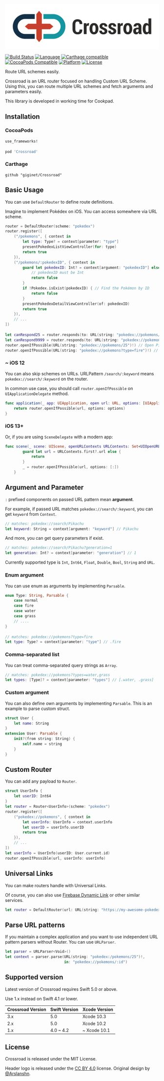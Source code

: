[![Crossroad](Documentation/logo.png)](https://github.com/giginet/Crossroad)

[![Build Status](https://img.shields.io/github/workflow/status/giginet/Crossroad/Crossroad&style=flat-square)](https://github.com/giginet/Crossroad/actions?query=workflow%3ACrossroad)
[![Language](https://img.shields.io/static/v1.svg?label=language&message=Swift%205&color=FA7343&logo=swift&style=flat-square)](https://swift.org)
[![Carthage compatible](https://img.shields.io/badge/Carthage-compatible-4BC51D.svg?style=flat-square)](https://github.com/Carthage/Carthage) 
[![CocoaPods Compatible](https://img.shields.io/cocoapods/v/Crossroad.svg?style=flat-square)](http://cocoapods.org/pods/Crossroad)
[![Platform](https://img.shields.io/static/v1.svg?label=platform&message=iOS|tvOS&color=grey&logo=apple&style=flat-square)](http://cocoapods.org/pods/Crossroad)
[![License](https://img.shields.io/cocoapods/l/Crossroad.svg?style=flat-square)](https://github.com/giginet/Crossroad/blob/master/LICENSE)

Route URL schemes easily.

Crossroad is an URL router focused on handling Custom URL Scheme.
Using this, you can route multiple URL schemes and fetch arguments and parameters easily.

This library is developed in working time for Cookpad.

## Installation

### CocoaPods

```ruby
use_frameworks!

pod 'Crossroad'
```

### Carthage

```
github "giginet/Crossroad"
```

## Basic Usage

You can use `DefaultRouter` to define route definitions.

Imagine to implement Pokédex on iOS. You can access somewhere via URL scheme.

```swift
router = DefaultRouter(scheme: "pokedex")
router.register([
    ("/pokemons", { context in 
        let type: Type? = context[parameter: "type"]
        presentPokedexListViewController(for: type)
        return true 
    }),
    ("/pokemons/:pokedexID", { context in 
        guard let pokedexID: Int? = context[argument: "pokedexID"] else {
            // pokedexID must be Int
            return false
        }
        if !Pokedex.isExist(pokedexID) { // Find the Pokémon by ID
            return false
        }
        presentPokedexDetailViewController(of: pokedexID)
        return true 
    }),
    // ...
])

let canRespond25 = router.responds(to: URL(string: "pokedex://pokemons/25")!) // Pikachu(No. 25) is exist! so it returns true
let canRespond9999 = router.responds(to: URL(string: "pokedex://pokemons/9999")!) // No. 9999 is unknown. so it returns false
router.openIfPossible(URL(string: "pokedex://pokemons/25")!) // Open Pikachu page
router.openIfPossible(URL(string: "pokedex://pokemons?type=fire")!) // Open list of fire Pokémons page
```

### ~ iOS 12

You can also skip schemes on URLs. URLPattern `/search/:keyword` means `pokedex://search/:keyword` on the router.

In common use case, you should call `router.openIfPossible` on `UIApplicationDelegate` method.

```swift
func application(_ app: UIApplication, open url: URL, options: [UIApplication.OpenURLOptionsKey: Any]) -> Bool {
    return router.openIfPossible(url, options: options)
}
```

### iOS 13+

Or, if you are using `SceneDelegate` with a modern app:

```swift
func scene(_ scene: UIScene, openURLContexts URLContexts: Set<UIOpenURLContext>) {
        guard let url = URLContexts.first?.url else {
            return
        }
        _ = router.openIfPossible(url, options: [:])
    }
```

## Argument and Parameter

`:` prefixed components on passed URL pattern mean **argument**.

For example, if passed URL matches `pokedex://search/:keyword`, you can get `keyword` from `Context`.

```swift
// matches: pokedex://search/Pikachu
let keyword: String = context[argument: "keyword"] // Pikachu
```

And more, you can get query parameters if exist.

```swift
// matches: pokedex://search/Pikachu?generation=1
let generation: Int? = context[parameter: "generation"] // 1
```

Currently supported type is `Int`, `Int64`, `Float`, `Double`, `Bool`, `String` and `URL`.

### Enum argument

You can use enum as arguments by implementing `Parsable`.

```swift
enum Type: String, Parsable {
    case normal
    case fire
    case water
    case grass
    // ....
}

// matches: pokedex://pokemons?type=fire
let type: Type? = context[parameter: "type"] // .fire
```

### Comma-separated list

You can treat comma-separated query strings as `Array`.

```swift
// matches: pokedex://pokemons?types=water,grass
let types: [Type]? = context[parameter: "types"] // [.water, .grass]
```

### Custom argument

You can also define own arguments by implementing `Parsable`.
This is an example to parse custom struct.

```swift
struct User {
    let name: String
}
extension User: Parsable {
    init?(from string: String) {
        self.name = string
    }
}
```

## Custom Router

You can add any payload to `Router`.

```swift
struct UserInfo {
    let userID: Int64
}
let router = Router<UserInfo>(scheme: "pokedex")
router.register([
    ("pokedex://pokemons", { context in 
        let userInfo: UserInfo = context.userInfo
        let userID = userInfo.userID
        return true
    }),
    // ...
])
let userInfo = UserInfo(userID: User.current.id)
router.openIfPossible(url, userInfo: userInfo)
```

## Universal Links

You can make routers handle with Universal Links.

Of course, you can also use [Firebase Dynamic Link](https://firebase.google.com/docs/dynamic-links) or other similar services.

```swift
let router = DefaultRouter(url: URL(string: "https://my-awesome-pokedex.com")!)
```

## Parse URL patterns

If you maintain a complex application and you want to use independent URL pattern parsers without Router.
You can use `URLParser`.

```swift
let parser = URLParser<Void>()
let context = parser.parse(URL(string: "pokedex:/pokemons/25")!, 
                           in: "pokedex://pokemons/:id")
```

## Supported version

Latest version of Crossroad requires Swift 5.0 or above.

Use 1.x instead on Swift 4.1 or lower.

|Crossroad Version|Swift Version|Xcode Version|
|-----------------|-------------|-------------|
|3.x              |5.0          |Xcode 10.3   |
|2.x              |5.0          |Xcode 10.2   |
|1.x              |4.0 ~ 4.2    |~ Xcode 10.1 |

## License

Crossroad is released under the MIT License.

Header logo is released under the [CC BY 4.0](https://creativecommons.org/licenses/by/4.0/) license. Original design by [@Arslanshn](https://github.com/Arslanshn).

